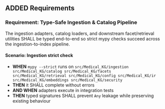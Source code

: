 ## ADDED Requirements

### Requirement: Type-Safe Ingestion & Catalog Pipeline
The ingestion adapters, catalog loaders, and downstream facet/retrieval utilities SHALL be typed end-to-end so strict mypy checks succeed across the ingestion-to-index pipeline.

#### Scenario: Ingestion strict check
- **WHEN** `mypy --strict` runs on `src/Medical_KG/ingestion src/Medical_KG/catalog src/Medical_KG/facets src/Medical_KG/retrieval src/Medical_KG/config src/Medical_KG/ir src/Medical_KG/embeddings src/Medical_KG/security`
- **THEN** it SHALL complete without errors
- **AND WHEN** adapters execute in integration tests
- **THEN** typed signatures SHALL prevent `Any` leakage while preserving existing behaviour
